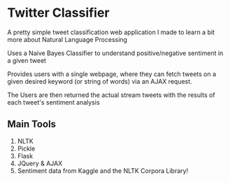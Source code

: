 # Twitter Classifier
A pretty simple tweet classification web application I made to learn a bit more about Natural Language Processing

Uses a Naive Bayes Classifier to understand positive/negative sentiment in a given tweet

Provides users with a single webpage, where they can fetch tweets on a given desired keyword (or string of words) via an AJAX request.
 
The Users are then returned the actual stream tweets with the results of each tweet's sentiment analysis

## Main Tools ##
1) NLTK 
2) Pickle
3) Flask
4) JQuery & AJAX
5) Sentiment data from Kaggle and the NLTK Corpora Library!
